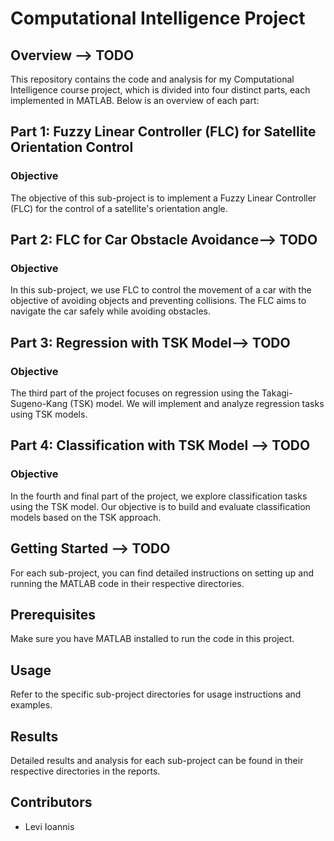 # Computational Intelligence Project

## Overview --> TODO
This repository contains the code and analysis for my Computational Intelligence course project, which is divided into four distinct parts, each implemented in MATLAB. Below is an overview of each part:

## Part 1: Fuzzy Linear Controller (FLC) for Satellite Orientation Control
### Objective
The objective of this sub-project is to implement a Fuzzy Linear Controller (FLC) for the control of a satellite's orientation angle.


## Part 2: FLC for Car Obstacle Avoidance--> TODO
### Objective
In this sub-project, we use FLC to control the movement of a car with the objective of avoiding objects and preventing collisions. The FLC aims to navigate the car safely while avoiding obstacles.

## Part 3: Regression with TSK Model--> TODO
### Objective
The third part of the project focuses on regression using the Takagi-Sugeno-Kang (TSK) model. We will implement and analyze regression tasks using TSK models.

## Part 4: Classification with TSK Model --> TODO
### Objective
In the fourth and final part of the project, we explore classification tasks using the TSK model. Our objective is to build and evaluate classification models based on the TSK approach.

## Getting Started --> TODO
For each sub-project, you can find detailed instructions on setting up and running the MATLAB code in their respective directories.

## Prerequisites
Make sure you have MATLAB installed to run the code in this project.

## Usage
Refer to the specific sub-project directories for usage instructions and examples.

## Results
Detailed results and analysis for each sub-project can be found in their respective directories in the reports.

## Contributors
- Levi Ioannis
